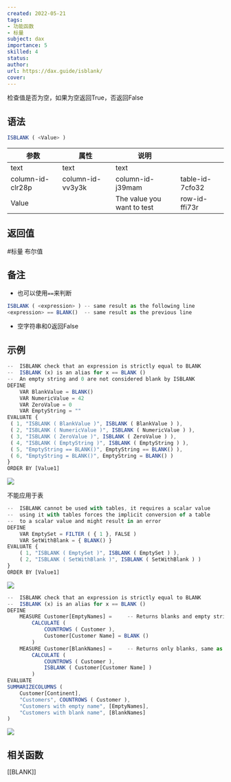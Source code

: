 ```yaml
---
created: 2022-05-21
tags: 
- 功能函数 
- 标量 
subject: dax
importance: 5
skilled: 4
status:
author:
url: https://dax.guide/isblank/
cover: 
---
```


检查值是否为空，如果为空返回True，否返回False

## 语法

```js
ISBLANK ( <Value> )
```

| 参数               | 属性               | 说明                         |                 |
| ---------------- | ---------------- | -------------------------- | --------------- |
| text             | text             | text                       |                 |
| column-id-clr28p | column-id-vv3y3k | column-id-j39mam           | table-id-7cfo32 |
| Value            |                  | The value you want to test | row-id-ffi73r   |

## 返回值

#标量 布尔值

## 备注

-   也可以使用`==`来判断

```js
ISBLANK ( <expression> ) -- same result as the following line
<expression> == BLANK()  -- same result as the previous line
```

-   空字符串和0返回False

## 示例

```js
--  ISBLANK check that an expression is strictly equal to BLANK
--  ISBLANK (x) is an alias for x == BLANK ()
--  An empty string and 0 are not considered blank by ISBLANK
DEFINE
    VAR BlankValue = BLANK()
    VAR NumericValue = 42
    VAR ZeroValue = 0
    VAR EmptyString = ""
EVALUATE {
 ( 1, "ISBLANK ( BlankValue )", ISBLANK ( BlankValue ) ),
 ( 2, "ISBLANK ( NumericValue )", ISBLANK ( NumericValue ) ),
 ( 3, "ISBLANK ( ZeroValue )", ISBLANK ( ZeroValue ) ),
 ( 4, "ISBLANK ( EmptyString )", ISBLANK ( EmptyString ) ),
 ( 5, "EmptyString == BLANK()", EmptyString == BLANK() ),
 ( 6, "EmptyString = BLANK()", EmptyString = BLANK() )
}
ORDER BY [Value1]
```

![](https://secure2.wostatic.cn/static/tc9K5u8K4Ws4611eGrzwe8/image.png)

不能应用于表

```js
--  ISBLANK cannot be used with tables, it requires a scalar value
--  using it with tables forces the implicit conversion of a table
--  to a scalar value and might result in an error
DEFINE
    VAR EmptySet = FILTER ( { 1 }, FALSE )
    VAR SetWithBlank = { BLANK() }
EVALUATE {
    ( 1, "ISBLANK ( EmptySet )", ISBLANK ( EmptySet ) ),
    ( 2, "ISBLANK ( SetWithBlank )", ISBLANK ( SetWithBlank ) )
}
ORDER BY [Value1]
```

![](https://secure2.wostatic.cn/static/6F4MpNoUkpVwquo1dKPDJm/image.png)

```js
--  ISBLANK check that an expression is strictly equal to BLANK
--  ISBLANK (x) is an alias for x == BLANK ()
DEFINE
    MEASURE Customer[EmptyNames] =     -- Returns blanks and empty string
        CALCULATE (
            COUNTROWS ( Customer ),
            Customer[Customer Name] = BLANK ()
        )
    MEASURE Customer[BlankNames] =     -- Returns only blanks, same as == BLANK()
        CALCULATE (
            COUNTROWS ( Customer ),
            ISBLANK ( Customer[Customer Name] )
        )
EVALUATE
SUMMARIZECOLUMNS (
    Customer[Continent],
    "Customers", COUNTROWS ( Customer ),
    "Customers with empty name", [EmptyNames],
    "Customers with blank name", [BlankNames]
)
```

![](https://secure2.wostatic.cn/static/sg8si7D4QnTvLEtiqEFwV5/image.png)

## 相关函数
[[BLANK]]